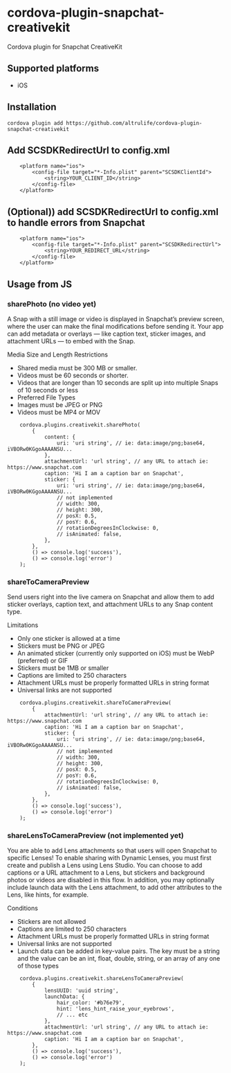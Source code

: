 # cordova-plugin-snapchat-creativekit
Cordova plugin for Snapchat CreativeKit

## Supported platforms
- iOS

## Installation
```
cordova plugin add https://github.com/altrulife/cordova-plugin-snapchat-creativekit
```

## Add SCSDKRedirectUrl to config.xml
```
    <platform name="ios">
        <config-file target="*-Info.plist" parent="SCSDKClientId">
            <string>YOUR_CLIENT_ID</string>
        </config-file>
    </platform>
```

## (Optional)) add SCSDKRedirectUrl to config.xml to handle errors from Snapchat
```
    <platform name="ios">
        <config-file target="*-Info.plist" parent="SCSDKRedirectUrl">
            <string>YOUR_REDIRECT_URL</string>
        </config-file>
    </platform>
```

## Usage from JS

### sharePhoto (no video yet)
A Snap with a still image or video is displayed in Snapchat’s preview screen, where the user can make the final modifications before sending it. Your app can add metadata or overlays — like caption text, sticker images, and attachment URLs — to embed with the Snap.

Media Size and Length Restrictions
- Shared media must be 300 MB or smaller.
- Videos must be 60 seconds or shorter.
- Videos that are longer than 10 seconds are split up into multiple Snaps of 10 seconds or less
- Preferred File Types
- Images must be JPEG or PNG
- Videos must be MP4 or MOV

```
    cordova.plugins.creativekit.sharePhoto(
        {
            content: {
                uri: 'uri string', // ie: data:image/png;base64, iVBORw0KGgoAAAANSU...
            },
            attachmentUrl: 'url string', // any URL to attach ie: https://www.snapchat.com
            caption: 'Hi I am a caption bar on Snapchat',
            sticker: {
                uri: 'uri string', // ie: data:image/png;base64, iVBORw0KGgoAAAANSU...
                // not implemented
                // width: 300,
                // height: 300,
                // posX: 0.5,
                // posY: 0.6,
                // rotationDegreesInClockwise: 0,
                // isAnimated: false,
            },
        },
        () => console.log('success'),
        () => console.log('error')
    );
```

### shareToCameraPreview
Send users right into the live camera on Snapchat and allow them to add sticker overlays, caption text, and attachment URLs to any Snap content type.

Limitations
- Only one sticker is allowed at a time
- Stickers must be PNG or JPEG
- An animated sticker (currently only supported on iOS) must be WebP (preferred) or GIF
- Stickers must be 1MB or smaller
- Captions are limited to 250 characters
- Attachment URLs must be properly formatted URLs in string format
- Universal links are not supported

```
    cordova.plugins.creativekit.shareToCameraPreview(
        {
            attachmentUrl: 'url string', // any URL to attach ie: https://www.snapchat.com
            caption: 'Hi I am a caption bar on Snapchat',
            sticker: {
                uri: 'uri string', // ie: data:image/png;base64, iVBORw0KGgoAAAANSU...
                // not implemented
                // width: 300,
                // height: 300,
                // posX: 0.5,
                // posY: 0.6,
                // rotationDegreesInClockwise: 0,
                // isAnimated: false,
            },
        },
        () => console.log('success'),
        () => console.log('error')
    );
```

### shareLensToCameraPreview (not implemented yet)
You are able to add Lens attachments so that users will open Snapchat to specific Lenses! To enable sharing with Dynamic Lenses, you must first create and publish a Lens using Lens Studio. You can choose to add captions or a URL attachment to a Lens, but stickers and background photos or videos are disabled in this flow. In addition, you may optionally include launch data with the Lens attachment, to add other attributes to the Lens, like hints, for example.

Conditions
- Stickers are not allowed
- Captions are limited to 250 characters
- Attachment URLs must be properly formatted URLs in string format
- Universal links are not supported
- Launch data can be added in key-value pairs. The key must be a string and the value can be an int, float, double, string, or an array of any one of those types

```
    cordova.plugins.creativekit.shareLensToCameraPreview(
        {
            lensUUID: 'uuid string',
            launchData: {
                hair_color: '#b76e79',
                hint: 'lens_hint_raise_your_eyebrows',
                // ... etc
            },
            attachmentUrl: 'url string', // any URL to attach ie: https://www.snapchat.com
            caption: 'Hi I am a caption bar on Snapchat',
        },
        () => console.log('success'),
        () => console.log('error')
    );
```
